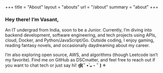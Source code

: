 +++
title = "About"
layout = "abouts"
url = "/about"
summary = "about"
+++

### Hey there! I’m Vasant,

An IT undergrad from India, soon to be a Junior. Currently, I’m diving into backend development, software engineering, and tech projects using APIs, cloud, Docker, and Python/JavaScript/Go. Outside coding, I enjoy gaming, reading fantasy novels, and occasionally daydreaming about my career.

I’m also exploring open source, AWS, and algorithms (though Leetcode isn’t my favorite). Find me on GitHub as DSCmatter, and feel free to reach out if you want to chat tech or just say hi! **ദ്ദി(˵ •̀ ᴗ - ˵ ) ✧**